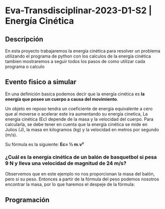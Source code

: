 # Eva-Transdisciplinar-2023-D1-S2  |  Energía Cinética

## Descripción

En esta proyecto trabajaremos la energía cinética para resolver un problema utilizando el programa de python con los calculos de la energía cinética tambien mostraremos a seguir todos los pasos de como utilizar cada programa o calculo 

## Evento fisico a simular

En una definición basica podemos decir que la energía cinética es **la energía que posee un cuerpo a causa del movimiento**.

Un objeto en reposo tendra un coeficiente de energia equivalente a cero que al moverse o acelerar este ira aumentando su energía cinetica, La energía cinética (Ec) depende de la masa y la velocidad del cuerpo. Para calcularla, se debe tener en cuenta que la energía cinética se mide en Julios (J), la masa en kilogramos (kg) y la velocidad en metros por segundo (m/s).

Su fórmula es la siguiente: **Ec= ½ m.v²**

### ¿Cuál es la energía cinética de un balón de basquetbol si pesa 9 N y lleva una velocidad de magnitud de 24 m/s?
Observemos que en este ejemplo no nos proporcionan la masa del balón, pero si su peso. Entonces a partir de la fórmula del peso podemos nosotros encontrar la masa, por lo que haremos el despeje de la fórmula:

## Programación


